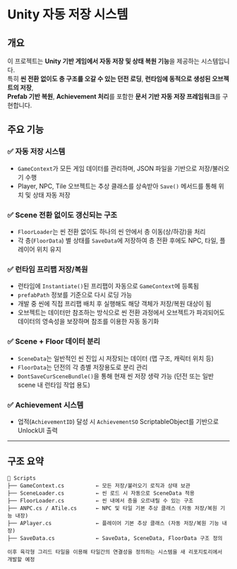 # Unity 자동 저장 시스템

## 개요

이 프로젝트는 **Unity 기반 게임에서 자동 저장 및 상태 복원 기능**을 제공하는 시스템입니다.  
특히 **씬 전환 없이도 층 구조를 오갈 수 있는 던전 로딩**, **런타임에 동적으로 생성된 오브젝트의 저장**,  
**Prefab 기반 복원**, **Achievement 처리**를 포함한 **문서 기반 자동 저장 프레임워크**를 구현합니다.

## 주요 기능

### ✅ 자동 저장 시스템
- `GameContext`가 모든 게임 데이터를 관리하며, JSON 파일을 기반으로 저장/불러오기 수행
- Player, NPC, Tile 오브젝트는 추상 클래스를 상속받아 `Save()` 메서드를 통해 위치 및 상태 자동 저장

### ✅ Scene 전환 없이도 갱신되는 구조
- `FloorLoader`는 씬 전환 없이도 하나의 씬 안에서 층 이동(상/하강)을 처리
- 각 층(`FloorData`) 별 상태를 `SaveData`에 저장하여 층 전환 후에도 NPC, 타일, 플레이어 위치 유지

### ✅ 런타임 프리팹 저장/복원
- 런타임에 `Instantiate()`된 프리팹이 자동으로 `GameContext`에 등록됨
- `prefabPath` 정보를 기준으로 다시 로딩 가능
- 개발 중 씬에 직접 프리팹 배치 후 실행해도 해당 객체가 저장/복원 대상이 됨
- 오브젝트는 데이터만 참조하는 방식으로 씬 전환 과정에서 오브젝트가 파괴되어도 데이터의 영속성을 보장하며 참조를 이용한 자동 동기화

### ✅ Scene + Floor 데이터 분리
- `SceneData`는 일반적인 씬 진입 시 저장되는 데이터 (맵 구조, 캐릭터 위치 등)
- `FloorData`는 던전의 각 층별 저장용도로 분리 관리
- `DontSaveCurSceneBundle()`을 통해 현재 씬 저장 생략 가능 (던전 또는 일반 scene 내 런타임 작업 용도)

### ✅ Achievement 시스템
- 업적(`AchievementID`) 달성 시 `AchievementSO` ScriptableObject를 기반으로 UnlockUI 출력

---

## 구조 요약

```text
📁 Scripts
├── GameContext.cs          ← 모든 저장/불러오기 로직과 상태 보관
├── SceneLoader.cs          ← 씬 로드 시 자동으로 SceneData 적용
├── FloorLoader.cs          ← 씬 내에서 층을 오르내릴 수 있는 구조
├── ANPC.cs / ATile.cs      ← NPC 및 타일 기본 추상 클래스 (자동 저장/복원 기능 내장)
├── APlayer.cs              ← 플레이어 기본 추상 클래스 (자동 저장/복원 기능 내장)
├── SaveData.cs             ← SaveData, SceneData, FloorData 구조 정의

이후 육각형 그리드 타일을 이용해 타일간의 연결성을 정의하는 시스템을 새 리포지토리에서 개발할 예정
